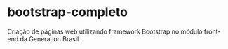 # bootstrap-completo
Criação de páginas web utilizando framework Bootstrap no módulo front-end da Generation Brasil.
